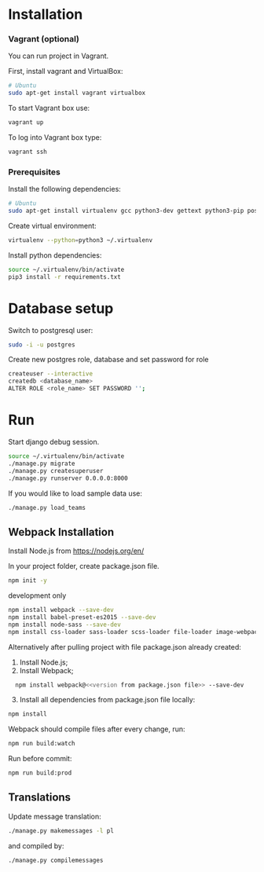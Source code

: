 # Installation


### Vagrant (optional)

You can run project in Vagrant.

First, install vagrant and VirtualBox:
```bash
# Ubuntu
sudo apt-get install vagrant virtualbox
```

To start Vagrant box use:
```bash
vagrant up
```

To log into Vagrant box type:
```bash
vagrant ssh
```

### Prerequisites

Install the following dependencies:
```bash
# Ubuntu
sudo apt-get install virtualenv gcc python3-dev gettext python3-pip postgresql postgresql-contrib
```

Create virtual environment:
```bash
virtualenv --python=python3 ~/.virtualenv
```

Install python dependencies:
```bash
source ~/.virtualenv/bin/activate
pip3 install -r requirements.txt
```


# Database setup

Switch to postgresql user:
```bash
sudo -i -u postgres
```

Create new postgres role, database and set password for role
```bash
createuser --interactive
createdb <database_name>
ALTER ROLE <role_name> SET PASSWORD '';
```


# Run

Start django debug session.
```bash
source ~/.virtualenv/bin/activate
./manage.py migrate
./manage.py createsuperuser
./manage.py runserver 0.0.0.0:8000
```

If you would like to load sample data use:
```bash
./manage.py load_teams
```


## Webpack Installation

Install Node.js from https://nodejs.org/en/

In your project folder, create package.json file.
```bash
npm init -y
```
development only
```bash
npm install webpack --save-dev
npm install babel-preset-es2015 --save-dev
npm install node-sass --save-dev
npm install css-loader sass-loader scss-loader file-loader image-webpack-loader style-loader url-loader html-loader extract-text-webpack-plugin babel-core babel-loader clean-webpack-plugin html-webpack-plugin angular-cookies angular-route bootstrap jquery.countdown bootstrap-material-design --save-dev
```
Alternatively after pulling project with file package.json already created:

1. Install Node.js;
2. Install Webpack;

```bash
  npm install webpack@<<version from package.json file>> --save-dev
```

3. Install all dependencies from package.json file locally:

```bash
npm install
```

Webpack should compile files after every change, run:
```bash
npm run build:watch
```
Run before commit:
```bash
npm run build:prod
```

## Translations

Update message translation:
```bash
./manage.py makemessages -l pl
```

and compiled by:
```bash
./manage.py compilemessages
```